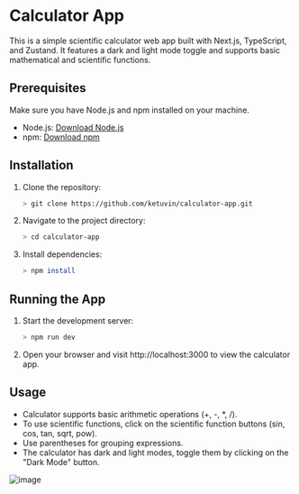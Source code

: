 # Calculator App

This is a simple scientific calculator web app built with Next.js, TypeScript, and Zustand. It features a dark and light mode toggle and supports basic mathematical and scientific functions.

## Prerequisites

Make sure you have Node.js and npm installed on your machine.

- Node.js: [Download Node.js](https://nodejs.org/)
- npm: [Download npm](https://www.npmjs.com/get-npm)

## Installation

1. Clone the repository:
   ```bash
   > git clone https://github.com/ketuvin/calculator-app.git
2. Navigate to the project directory:
   ```bash
   > cd calculator-app
3. Install dependencies:
   ```bash
   > npm install
## Running the App

1. Start the development server:
   ```bash
   > npm run dev
2. Open your browser and visit http://localhost:3000 to view the calculator app.

## Usage

- Calculator supports basic arithmetic operations (+, -, *, /).
- To use scientific functions, click on the scientific function buttons (sin, cos, tan, sqrt, pow).
- Use parentheses for grouping expressions.
- The calculator has dark and light modes, toggle them by clicking on the "Dark Mode" button.

![image](https://github.com/ketuvin/calculator-app/assets/33052653/bcf9359a-8f02-42bf-984e-88c34b553752)

